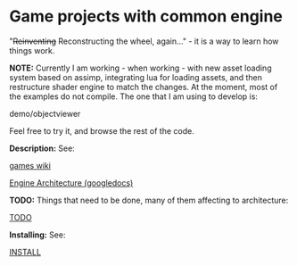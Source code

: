 Game projects with common engine
================================

"<strike>Reinventing</strike> Reconstructing the wheel, again..." - it is a way to learn how things work.

**NOTE:** Currently I am working - when working - with new asset loading
system based on assimp, integrating lua for loading assets, and then
restructure shader engine to match the changes. At the moment, 
most of the examples do not compile. The one that I am using to develop is:

demo/objectviewer

Feel free to try it, and browse the rest of the code.

**Description:** See:

[games wiki](https://github.com/mkoskim/games/wiki)

[Engine Architecture (googledocs)](https://drive.google.com/open?id=1naIU1XoFX2Qmj-EIo02rn3QQdQ-95cXKt9H4fcCajGo&authuser=0)

**TODO:** Things that need to be done, many of them affecting to architecture:

[TODO](https://github.com/mkoskim/games/blob/master/engine/doc/TODO)

**Installing:** See:

[INSTALL](https://github.com/mkoskim/games/blob/master/INSTALL)

